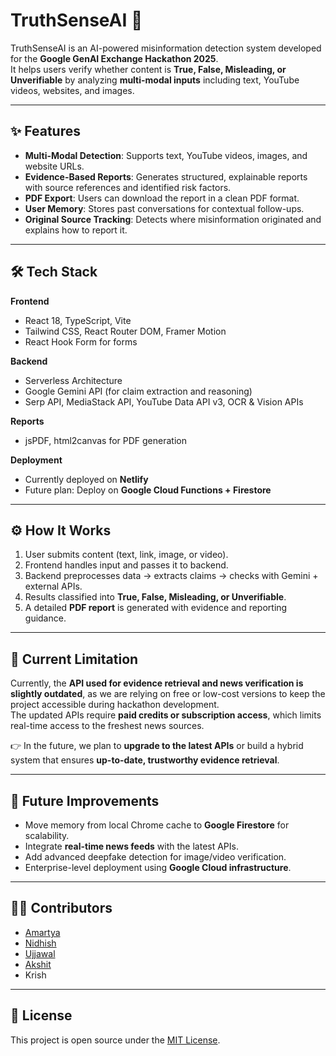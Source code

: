 # TruthSenseAI 🔎

TruthSenseAI is an AI-powered misinformation detection system developed for the **Google GenAI Exchange Hackathon 2025**.  
It helps users verify whether content is **True, False, Misleading, or Unverifiable** by analyzing **multi-modal inputs** including text, YouTube videos, websites, and images.

---

## ✨ Features
- **Multi-Modal Detection**: Supports text, YouTube videos, images, and website URLs.  
- **Evidence-Based Reports**: Generates structured, explainable reports with source references and identified risk factors.  
- **PDF Export**: Users can download the report in a clean PDF format.  
- **User Memory**: Stores past conversations for contextual follow-ups.  
- **Original Source Tracking**: Detects where misinformation originated and explains how to report it.

---

## 🛠️ Tech Stack
**Frontend**
- React 18, TypeScript, Vite  
- Tailwind CSS, React Router DOM, Framer Motion  
- React Hook Form for forms  

**Backend**
- Serverless Architecture  
- Google Gemini API (for claim extraction and reasoning)  
- Serp API, MediaStack API, YouTube Data API v3, OCR & Vision APIs  

**Reports**
- jsPDF, html2canvas for PDF generation  

**Deployment**
- Currently deployed on **Netlify**  
- Future plan: Deploy on **Google Cloud Functions + Firestore**

---

## ⚙️ How It Works
1. User submits content (text, link, image, or video).  
2. Frontend handles input and passes it to backend.  
3. Backend preprocesses data → extracts claims → checks with Gemini + external APIs.  
4. Results classified into **True, False, Misleading, or Unverifiable**.  
5. A detailed **PDF report** is generated with evidence and reporting guidance.  

---

## 📌 Current Limitation
Currently, the **API used for evidence retrieval and news verification is slightly outdated**, as we are relying on free or low-cost versions to keep the project accessible during hackathon development.  
The updated APIs require **paid credits or subscription access**, which limits real-time access to the freshest news sources.  

👉 In the future, we plan to **upgrade to the latest APIs** or build a hybrid system that ensures **up-to-date, trustworthy evidence retrieval**.

---

## 🚀 Future Improvements
- Move memory from local Chrome cache to **Google Firestore** for scalability.  
- Integrate **real-time news feeds** with the latest APIs.  
- Add advanced deepfake detection for image/video verification.  
- Enterprise-level deployment using **Google Cloud infrastructure**.  

---

## 👨‍💻 Contributors
- [Amartya](https://github.com/amartya1056)  
- [Nidhish](https://github.com/Nidhish021204)  
- [Ujjawal](https://github.com/ujju3010)  
- [Akshit](https://github.com/AkkySharma525)  
- Krish  

---

## 📄 License
This project is open source under the [MIT License](LICENSE).  


